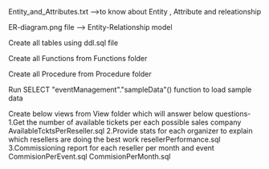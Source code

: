 Entity_and_Attributes.txt -->to know about Entity , Attribute and releationship 

ER-diagram.png file --> Entity-Relationship model

Create all tables using ddl.sql file 

Create all Functions from Functions folder 

Create all Procedure from Procedure folder 

Run SELECT "eventManagement"."sampleData"() function to load sample data

Create below views from View folder which will answer below questions-
1.Get the number of available tickets per each possible sales company
AvailableTcktsPerReseller.sql
2.Provide stats for each organizer to explain which resellers are doing the best work
resellerPerformance.sql
3.Commissioning report for each reseller per month and event
CommisionPerEvent.sql
CommisionPerMonth.sql